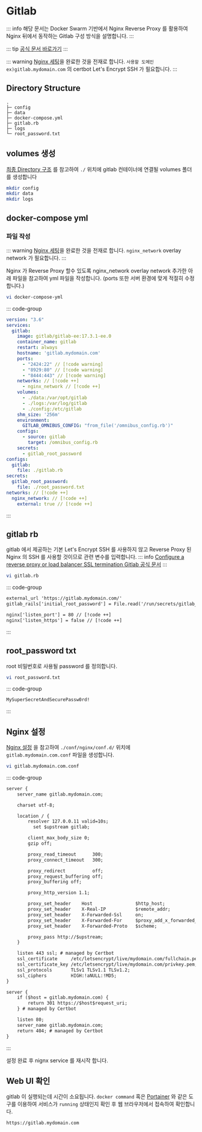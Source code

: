 # Gitlab 

::: info
해당 문서는 Docker Swarm 기반에서 Nginx Reverse Proxy 를 활용하여 Nginx 뒤에서 동작하는 Gitlab 구성 방식을 설명합니다.
:::

::: tip
[공식 문서 바로가기](https://docs.gitlab.com/ee/install/docker/installation.html#install-gitlab-using-docker-swarm-mode)
:::

::: warning
[Nginx 세팅](./nginx.md)을 완료한 것을 전재로 합니다. `사용할 도메인 ex)gitlab.mydomain.com` 의 certbot Let's Encrypt SSH 가 필요합니다.
:::

## Directory Structure

```
.
├─ config
├─ data
├─ docker-compose.yml
├─ gitlab.rb
├─ logs
└─ root_password.txt
```

## volumes 생성
[최종 Directory 구조](#directory-structure) 를 참고하여 `./` 위치에 gitlab 컨테이너에 연결될 volumes 폴더를 생성합니다
``` bash
mkdir config
mkdir data
mkdir logs
```

## docker-compose yml
### 파일 작성
::: warning
[Nginx 세팅](./nginx.md)을 완료한 것을 전재로 합니다. `nginx_network` overlay network 가 필요합니다.
:::

Nginx 가 Reverse Proxy 할수 있도록 nginx_network overlay network 추가한 아래 파일을 참고하여 yml 파일을 작성합니다. (ports 또한 서버 환경에 맞게 적절히 수정합니다.)

``` bash
vi docker-compose-yml
```

::: code-group
``` yml [docker-compose.yml]
version: "3.6"
services:
  gitlab:
    image: gitlab/gitlab-ee:17.3.1-ee.0
    container_name: gitlab
    restart: always
    hostname: 'gitlab.mydomain.com'
    ports:
      - "2424:22" // [!code warning]
      - "8929:80" // [!code warning]
      - "8444:443" // [!code warning]
    networks: // [!code ++]
      - nginx_network // [!code ++]
    volumes:
      - ./data:/var/opt/gitlab
      - ./logs:/var/log/gitlab
      - ./config:/etc/gitlab
    shm_size: '256m'
    environment:
      GITLAB_OMNIBUS_CONFIG: "from_file('/omnibus_config.rb')"
    configs:
      - source: gitlab
        target: /omnibus_config.rb
    secrets:
      - gitlab_root_password
configs:
  gitlab:
    file: ./gitlab.rb
secrets:
  gitlab_root_password:
    file: ./root_password.txt
networks: // [!code ++]
  nginx_network: // [!code ++]
    external: true // [!code ++]
```
:::

## gitlab rb
gitlab 에서 제공하는 기본 Let's Encrypt SSH 를 사용하지 않고 Reverse Proxy 된 Nginx 의 SSH 를 사용할 것이므로 관련 변수를 입력합니다.
::: info
[Configure a reverse proxy or load balancer SSL termination Gitlab 공식 문서](https://docs.gitlab.com/omnibus/settings/ssl/index.html#configure-a-reverse-proxy-or-load-balancer-ssl-termination)
:::

``` bash
vi gitlab.rb
```

::: code-group
``` txt [gitlab.rb]
external_url 'https://gitlab.mydomain.com/'
gitlab_rails['initial_root_password'] = File.read('/run/secrets/gitlab_root_password').gsub("\n", "")

nginx['listen_port'] = 80 // [!code ++]
nginx['listen_https'] = false // [!code ++]
```
:::

## root_password txt
root 비밀번호로 사용될 password 를 정의합니다.

``` bash
vi root_password.txt
```

::: code-group
``` txt [root_password.txt]
MySuperSecretAndSecurePassw0rd!
```
:::

## Nginx 설정
[Nginx 설정](./nginx.md#directory-structure) 을 참고하여 `./conf/nginx/conf.d/` 위치에 `gitlab.mydomain.com.conf` 파일을 생성합니다.

``` bash
vi gitlab.mydomain.com.conf
```

::: code-group
``` txt [gitlab.mydomain.com.conf]
server {
    server_name gitlab.mydomain.com;

    charset utf-8;

    location / {
        resolver 127.0.0.11 valid=10s;
    	  set $upstream gitlab;

        client_max_body_size 0;
        gzip off;

        proxy_read_timeout      300;
        proxy_connect_timeout   300;

        proxy_redirect          off;
        proxy_request_buffering off;
        proxy_buffering off;

        proxy_http_version 1.1;

        proxy_set_header    Host                $http_host;
        proxy_set_header    X-Real-IP           $remote_addr;
        proxy_set_header    X-Forwarded-Ssl     on;
        proxy_set_header    X-Forwarded-For     $proxy_add_x_forwarded_for;
        proxy_set_header    X-Forwarded-Proto   $scheme;

    	proxy_pass http://$upstream;
    }

    listen 443 ssl; # managed by Certbot
    ssl_certificate     /etc/letsencrypt/live/mydomain.com/fullchain.pem; # managed by Certbot
    ssl_certificate_key /etc/letsencrypt/live/mydomain.com/privkey.pem; # managed by Certbot
    ssl_protocols       TLSv1 TLSv1.1 TLSv1.2;
    ssl_ciphers         HIGH:!aNULL:!MD5;
}

server {
    if ($host = gitlab.mydomain.com) {
        return 301 https://$host$request_uri;
    } # managed by Certbot

    listen 80;
    server_name gitlab.mydomain.com;
    return 404; # managed by Certbot
}
```
:::

설정 완료 후 nignx service 를 재시작 합니다.

## Web UI 확인
gitlab 이 실행되는데 시간이 소요됩니다. `docker command` 혹은 [Portainer](./portainer.md) 와 같은 도구를 이용하여 서비스가 `running` 상태인지 확인 후 웹 브라우저에서 접속하여 확인합니다.

``` txt
https://gitlab.mydomain.com
```